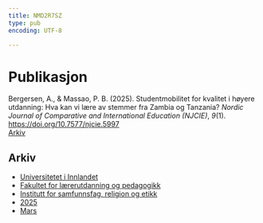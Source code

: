 ```yaml
---
title: NMD2R7SZ
type: pub
encoding: UTF-8

---
```

<h1>Publikasjon</h1>
<article id="csl-bib-container-NMD2R7SZ" class="csl-bib-container">
  <div class="csl-bib-body"> <div class="csl-entry">Bergersen, A., &#38; Massao, P. B. (2025). Studentmobilitet for kvalitet i høyere utdanning: Hva kan vi lære av stemmer fra Zambia og Tanzania? <i>Nordic Journal of Comparative and International Education (NJCIE)</i>, <i>9</i>(1). <a href="https://doi.org/10.7577/njcie.5997">https://doi.org/10.7577/njcie.5997</a></div> </div>
  <div class="csl-bib-buttons">
    <a href="#taxonomy-article-NMD2R7SZ" alt="archive" class="csl-bib-button">Arkiv</a>
  </div>
  <div id="csl-bib-meta-container-NMD2R7SZ"></div>
</article>
<div id="csl-bib-meta-NMD2R7SZ" class="csl-bib-meta">
  <article id="taxonomy-article-NMD2R7SZ" class="taxonomy-article">
    <h1>Arkiv</h1>
    <ul>
      <li><a href="{{< params subfolder >}}nn/archive/?key=3DCRN523">Universitetet i Innlandet</a></li>
      <li><a href="{{< params subfolder >}}nn/archive/?key=WYNZA47F">Fakultet for lærerutdanning og pedagogikk</a></li>
      <li><a href="{{< params subfolder >}}nn/archive/?key=XY7UYWKQ">Institutt for samfunnsfag, religion og etikk</a></li>
      <li><a href="{{< params subfolder >}}nn/archive/?key=Z8HBTF29">2025</a></li>
      <li><a href="{{< params subfolder >}}nn/archive/?key=BFNZXYPD">Mars</a></li>
    </ul>
  </article>
</div>
